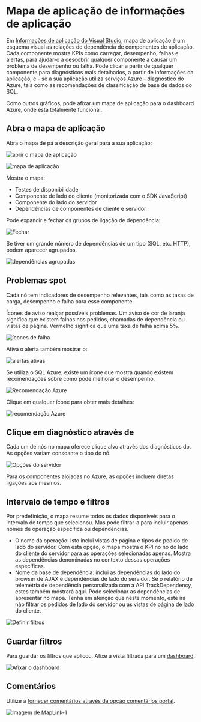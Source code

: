<properties 
    pageTitle="Mapa de aplicação de na aplicação informações | Microsoft Azure" 
    description="Uma apresentação visual das dependências entre componentes de aplicação, identificados com alertas e KPIs." 
    services="application-insights" 
    documentationCenter=""
    authors="SoubhagyaDash" 
    manager="douge"/>

<tags 
    ms.service="application-insights" 
    ms.workload="tbd" 
    ms.tgt_pltfrm="ibiza" 
    ms.devlang="na" 
    ms.topic="article" 
    ms.date="06/15/2016" 
    ms.author="awills"/>
 
# <a name="application-map-in-application-insights"></a>Mapa de aplicação de informações de aplicação

Em [Informações de aplicação do Visual Studio](app-insights-overview.md), mapa de aplicação é um esquema visual as relações de dependência de componentes de aplicação. Cada componente mostra KPIs como carregar, desempenho, falhas e alertas, para ajudar-o a descobrir qualquer componente a causar um problema de desempenho ou falha. Pode clicar a partir de qualquer componente para diagnósticos mais detalhados, a partir de informações da aplicação, e - se a sua aplicação utiliza serviços Azure - diagnóstico do Azure, tais como as recomendações de classificação de base de dados do SQL.

Como outros gráficos, pode afixar um mapa de aplicação para o dashboard Azure, onde está totalmente funcional. 

## <a name="open-the-application-map"></a>Abra o mapa de aplicação

Abra o mapa de pá a descrição geral para a sua aplicação:

![abrir o mapa de aplicação](./media/app-insights-app-map/01.png)

![mapa de aplicação](./media/app-insights-app-map/02.png)

Mostra o mapa:

* Testes de disponibilidade
* Componente de lado do cliente (monitorizada com o SDK JavaScript)
* Componente do lado do servidor
* Dependências de componentes de cliente e servidor

Pode expandir e fechar os grupos de ligação de dependência:

![Fechar](./media/app-insights-app-map/03.png)
 
Se tiver um grande número de dependências de um tipo (SQL, etc. HTTP), podem aparecer agrupados. 


![dependências agrupadas](./media/app-insights-app-map/03-2.png)
 
 
## <a name="spot-problems"></a>Problemas spot

Cada nó tem indicadores de desempenho relevantes, tais como as taxas de carga, desempenho e falha para esse componente. 

Ícones de aviso realçar possíveis problemas. Um aviso de cor de laranja significa que existem falhas nos pedidos, chamadas de dependência ou vistas de página. Vermelho significa que uma taxa de falha acima 5%.


![ícones de falha](./media/app-insights-app-map/04.png)

 
Ativa o alerta também mostrar o: 


![alertas ativas](./media/app-insights-app-map/05.png)
 
Se utiliza o SQL Azure, existe um ícone que mostra quando existem recomendações sobre como pode melhorar o desempenho. 


![Recomendação Azure](./media/app-insights-app-map/06.png)

Clique em qualquer ícone para obter mais detalhes:


![recomendação Azure](./media/app-insights-app-map/07.png)
 
 
## <a name="diagnostic-click-through"></a>Clique em diagnóstico através de

Cada um de nós no mapa oferece clique alvo através dos diagnósticos do. As opções variam consoante o tipo do nó.

![Opções do servidor](./media/app-insights-app-map/09.png)

 
Para os componentes alojadas no Azure, as opções incluem diretas ligações aos mesmos.


## <a name="filters-and-time-range"></a>Intervalo de tempo e filtros

Por predefinição, o mapa resume todos os dados disponíveis para o intervalo de tempo que selecionou. Mas pode filtrar-a para incluir apenas nomes de operação específica ou dependências.

* O nome da operação: Isto inclui vistas de página e tipos de pedido de lado do servidor. Com esta opção, o mapa mostra o KPI no nó do lado do cliente do servidor para as operações selecionadas apenas. Mostra as dependências denominadas no contexto dessas operações específicas.
* Nome da base de dependência: inclui as dependências do lado do browser de AJAX e dependências de lado do servidor. Se o relatório de telemetria de dependência personalizada com a API TrackDependency, estes também mostrará aqui. Pode selecionar as dependências de apresentar no mapa. Tenha em atenção que neste momento, este irá não filtrar os pedidos de lado do servidor ou as vistas de página de lado do cliente.


![Definir filtros](./media/app-insights-app-map/11.png)

 
 
## <a name="save-filters"></a>Guardar filtros

Para guardar os filtros que aplicou, Afixe a vista filtrada para um [dashboard](app-insights-dashboards.md).


![Afixar o dashboard](./media/app-insights-app-map/12.png)
 


## <a name="feedback"></a>Comentários

Utilize a [fornecer comentários através da opção comentários portal](app-insights-get-dev-support.md).


![Imagem de MapLink-1](./media/app-insights-app-map/13.png)


